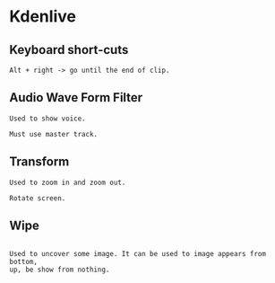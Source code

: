 # Kdenlive

## Keyboard short-cuts

```
Alt + right -> go until the end of clip.

```

## Audio Wave Form Filter

```
Used to show voice.

Must use master track.
```

## Transform

```
Used to zoom in and zoom out.

Rotate screen.
```

## Wipe

```

Used to uncover some image. It can be used to image appears from bottom,
up, be show from nothing.

```
